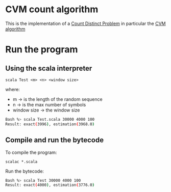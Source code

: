 # CVM count algorithm

This is the implementation of a [Count Distinct Problem](https://en.wikipedia.org/wiki/Count-distinct_problem)
in particular the [CVM algorithm](https://en.wikipedia.org/wiki/Count-distinct_problem#CVM_Algorithm)

# Run the program

## Using the scala interpreter

`scala Test <m> <n> <window size>`

where:
* m -> is the length of the random sequence
* n -> is the max number of symbols
* window size -> the window size

```bash
Bash %> scala Test.scala 30000 4000 100
Result: exact(3996), estimation(3968.0)
```

## Compile and run the bytecode

To compile the program:

`scalac *.scala`

Run the bytecode:

```bash
Bash %> scala Test 30000 4000 100
Result: exact(4000), estimation(3776.0)
```
